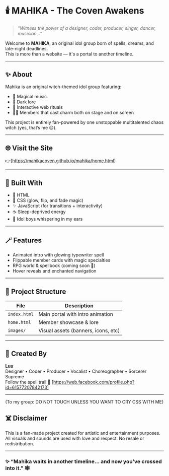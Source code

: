# 🕯️ MAHIKA - The Coven Awakens

> *"Witness the power of a designer, coder, producer, singer, dancer, musician..."*

Welcome to **MAHIKA**, an original idol group born of spells, dreams, and late-night deadlines.  
This is more than a website — it's a portal to another timeline.

---

## ✨ About

Mahika is an original witch-themed idol group featuring:

- 🎤 Magical music
- 🔮 Dark lore
- 🖤 Interactive web rituals
- 🧙‍♀️ Members that cast charm both on stage and on screen

This project is entirely fan-powered by one unstoppable multitalented chaos witch (yes, that’s me 😌).

---

## 🌐 Visit the Site

👉[https://mahikacoven.github.io/mahika/home.html]

---

## 🔧 Built With

- 🧾 HTML
- 🎨 CSS (glow, flip, and fade magic)
- ✨ JavaScript (for transitions + interactivity)
- ☕ Sleep-deprived energy
- 🎤 Idol boys whispering in my ears

---

## 🪄 Features

- Animated intro with glowing typewriter spell
- Flippable member cards with magic specialties
- RPG world & spellbook (coming soon 👀)
- Hover reveals and enchanted navigation

---

## 📁 Project Structure

| File            | Description                         |
|-----------------|-------------------------------------|
| `index.html`    | Main portal with intro animation    |
| `home.html`     | Member showcase & lore              |
| `images/`       | Visual assets (banners, icons, etc) |

---

## 🎤 Created By

**Luu**  
Designer • Coder • Producer • Vocalist • Choreographer • Sorcerer Supreme  
Follow the spell trail 💫 [https://web.facebook.com/profile.php?id=61577207842173]

---
(To my group: DO NOT TOUCH UNLESS YOU WANT TO CRY CSS WITH ME)

## ☠️ Disclaimer

This is a fan-made project created for artistic and entertainment purposes.  
All visuals and sounds are used with love and respect. No resale or redistribution.

---

### ✨ “Mahika waits in another timeline... and now you’ve crossed into it.” 🕸️
